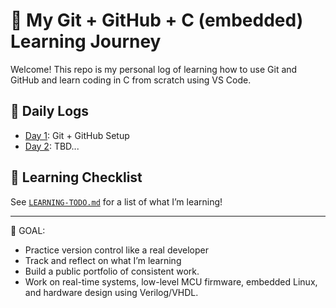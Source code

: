 # 🚀 My Git + GitHub + C (embedded) Learning Journey

Welcome! This repo is my personal log of learning how to use Git and GitHub and learn coding in C from scratch using VS Code.



## 📅 Daily Logs
- [Day 1](DAY_01.md): Git + GitHub Setup
- [Day 2](DAY_02.md): TBD...

## 📘 Learning Checklist
See [`LEARNING-TODO.md`](LEARNING-TODO.md) for a list of what I’m learning!

---

🧠 GOAL:
- Practice version control like a real developer
- Track and reflect on what I’m learning
- Build a public portfolio of consistent work.
- Work on real-time systems, low-level MCU firmware, embedded Linux, and hardware design using Verilog/VHDL.
